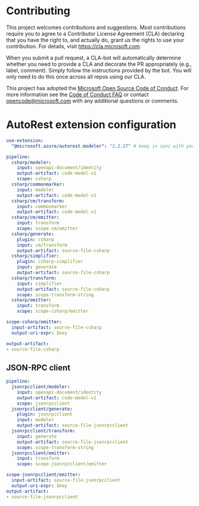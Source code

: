 
# Contributing

This project welcomes contributions and suggestions.  Most contributions require you to agree to a
Contributor License Agreement (CLA) declaring that you have the right to, and actually do, grant us
the rights to use your contribution. For details, visit https://cla.microsoft.com.

When you submit a pull request, a CLA-bot will automatically determine whether you need to provide
a CLA and decorate the PR appropriately (e.g., label, comment). Simply follow the instructions
provided by the bot. You will only need to do this once across all repos using our CLA.

This project has adopted the [Microsoft Open Source Code of Conduct](https://opensource.microsoft.com/codeofconduct/).
For more information see the [Code of Conduct FAQ](https://opensource.microsoft.com/codeofconduct/faq/) or
contact [opencode@microsoft.com](mailto:opencode@microsoft.com) with any additional questions or comments.

# AutoRest extension configuration

``` yaml
use-extension:
  "@microsoft.azure/autorest.modeler": "2.2.27" # keep in sync with package.json's dev dependency in order to have meaningful tests

pipeline:
  csharp/modeler:
    input: openapi-document/identity
    output-artifact: code-model-v1
    scope: csharp
  csharp/commonmarker:
    input: modeler
    output-artifact: code-model-v1
  csharp/cm/transform:
    input: commonmarker
    output-artifact: code-model-v1
  csharp/cm/emitter:
    input: transform
    scope: scope-cm/emitter
  csharp/generate:
    plugin: csharp
    input: cm/transform
    output-artifact: source-file-csharp
  csharp/simplifier:
    plugin: csharp-simplifier
    input: generate
    output-artifact: source-file-csharp
  csharp/transform:
    input: simplifier
    output-artifact: source-file-csharp
    scope: scope-transform-string
  csharp/emitter:
    input: transform
    scope: scope-csharp/emitter

scope-csharp/emitter:
  input-artifact: source-file-csharp
  output-uri-expr: $key

output-artifact:
- source-file-csharp
```

## JSON-RPC client

``` yaml
pipeline:
  jsonrpcclient/modeler:
    input: openapi-document/identity
    output-artifact: code-model-v1
    scope: jsonrpcclient
  jsonrpcclient/generate:
    plugin: jsonrpcclient
    input: modeler
    output-artifact: source-file-jsonrpcclient
  jsonrpcclient/transform:
    input: generate
    output-artifact: source-file-jsonrpcclient
    scope: scope-transform-string
  jsonrpcclient/emitter:
    input: transform
    scope: scope-jsonrpcclient/emitter

scope-jsonrpcclient/emitter:
  input-artifact: source-file-jsonrpcclient
  output-uri-expr: $key
output-artifact:
- source-file-jsonrpcclient
```
